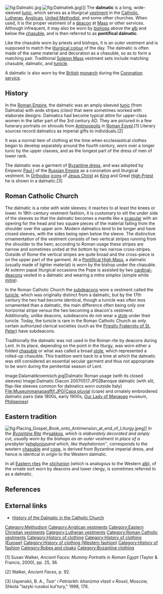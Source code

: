 ![](Dalmatic.jpg "fig:Dalmatic.jpg")
![](Dalmatiek.jpg "fig:Dalmatiek.jpg"))\]\] The **dalmatic** is a long,
wide-sleeved [tunic](tunic "wikilink"), which serves as a liturgical
[vestment](vestment "wikilink") in the
[Catholic](Catholic_Church "wikilink"), [Lutheran](Lutheran "wikilink"),
[Anglican](Anglican "wikilink"), [United
Methodist](United_Methodist "wikilink"), and some other churches. When
used, it is the proper vestment of a [deacon](deacon "wikilink") at
[Mass](Mass_(liturgy) "wikilink") or other services. Although
infrequent, it may also be worn by [bishops](bishop "wikilink") above
the [alb](alb "wikilink") and below the [chasuble](chasuble "wikilink"),
and is then referred to as **pontifical dalmatic**.

Like the chasuble worn by priests and bishops, it is an outer vestment
and is supposed to match the [liturgical
colour](liturgical_colors "wikilink") of the day. The dalmatic is often
made of the same material and decoration as a chasuble, so as to form a
matching pair. Traditional [Solemn Mass](Solemn_Mass "wikilink")
vestment sets include matching chasuble, dalmatic, and
[tunicle](tunicle "wikilink").

A dalmatic is also worn by the [British](United_Kingdom "wikilink")
[monarch](Monarchy_of_the_United_Kingdom "wikilink") during the
[Coronation service](Coronation_of_the_British_monarch "wikilink").

## History

In the [Roman Empire](Roman_Empire "wikilink"), the dalmatic was an
amply sleeved [tunic](tunic "wikilink") (from Dalmatia) with wide
stripes *(clavi)* that were sometimes worked with elaborate designs.
Dalmatics had become typical attire for upper-class women in the latter
part of the 3rd century AD. They are pictured in a few funerary
portraits on shrouds from [Antinoopolis](Antinoopolis "wikilink") in
[Roman Egypt](Roman_Egypt "wikilink").[1] Literary sources record
dalmatics as imperial gifts to individuals.[2]

It was a normal item of clothing at the time when ecclesiastical clothes
began to develop separately around the fourth century, worn over a
longer tunic by the upper classes, and as the longest part of the dress
of men of lower rank.

The dalmatic was a garment of [Byzantine
dress](Byzantine_dress "wikilink"), and was adopted by Emperor [Paul
I](Paul_I_of_Russia "wikilink") of the [Russian
Empire](Russian_Empire "wikilink") as a coronation and liturgical
vestment. In [Orthodox](Eastern_Orthodox_Church "wikilink")
[icons](icon "wikilink") of [Jesus Christ](Jesus_Christ "wikilink") as
[King](monarch "wikilink") and Great [High
Priest](wiktionary:High_Priest "wikilink") he is shown in a dalmatic.[3]

## Roman Catholic Church

The dalmatic is a robe with wide sleeves; it reaches to at least the
knees or lower. In 18th-century vestment fashion, it is customary to
slit the under side of the sleeves so that the dalmatic becomes a mantle
like a [scapular](scapular "wikilink") with an opening for the head and
two square pieces of the material falling from the shoulder over the
upper arm. Modern dalmatics tend to be longer and have closed sleeves,
with the sides being open below the sleeve. The distinctive
ornamentation of the vestment consists of two vertical stripes running
from the shoulder to the hem; according to Roman usage these stripes are
narrow and sometimes united at the bottom by two narrow cross-stripes.
Outside of Rome the vertical stripes are quite broad and the cross-piece
is on the upper part of the garment. At a [Pontifical High
Mass](Pontifical_High_Mass "wikilink"), a dalmatic (usually made of
lighter material) is worn by the bishop under the chasuble. At solemn
papal liturgical occasions the Pope is assisted by two
[cardinal-deacons](Cardinal_(Catholicism)#Cardinal_deacon "wikilink")
vested in a dalmatic and wearing a *mitra simplex* (simple white
[mitre](mitre "wikilink")).

In the Roman Catholic Church the [subdeacons](subdeacon "wikilink") wore
a vestment called the [tunicle](tunicle "wikilink"), which was
originally distinct from a dalmatic, but by the 17th century the two had
become identical, though a tunicle was often less ornamented than a
dalmatic, the main difference often being only one horizontal stripe
versus the two becoming a deacon's vestment. Additionally, unlike
deacons, subdeacons do not wear a [stole](Stole_(vestment) "wikilink")
under their tunicle. Today, the tunicle is rare in the Roman Catholic
Church as only certain authorized clerical societies (such as the
[Priestly Fraternity of St.
Peter](Priestly_Fraternity_of_St._Peter "wikilink")) have subdeacons.

Traditionally the dalmatic was not used in the Roman rite by deacons
during Lent. In its place, depending on the point in the liturgy, was
worn either a folded [chasuble](chasuble "wikilink") or what was called
a broad [stole](Stole_(vestment) "wikilink"), which represented a
rolled-up chasuble. This tradition went back to a time at which the
dalmatic was still considered an essential secular garment and thus not
appropriate to be worn during the penitential season of Lent.

Image:Dalamatikroemisch.jpg\|Dalmatic Roman usage (with its closed
sleeves) Image:Dalmatic Diacon 20070517.JPG\|Baroque dalmatic (with
slit, flap-like sleeves common for dalmatics worn outside Italy)</small>
<File:Museummanaoagffjf.JPG>\|[Capa pluvial](Cope "wikilink") (cope) and
ornately embroidered dalmatic pairs (late 1800s, early 1900s, [Our Lady
of Manaoag](Our_Lady_of_Manaoag "wikilink") museum,
[Philippines](Philippines "wikilink"))

## Eastern tradition

![](Placing_Gospel_Book_onto_Antimension_at_end_of_Liturgy.jpeg "fig:Placing_Gospel_Book_onto_Antimension_at_end_of_Liturgy.jpeg")*\]\]
In the [Byzantine Rite](Byzantine_Rite "wikilink")
the*[sakkos](sakkos "wikilink")*, which is elaborately decorated and
amply cut, usually worn by the bishops as an outer vestment in place of
a presbyter's*[phelonion](phelonion "wikilink")*and which, like
the*phelonion'', corresponds to the western
[chasuble](chasuble "wikilink") and [cope](cope "wikilink"), is derived
from Byzantine imperial dress, and hence is identical in origin to the
Western dalmatic.

In all [Eastern rites](Eastern_Christianity "wikilink") the
*[sticharion](sticharion "wikilink")* (which is analogous to the Western
[alb](alb "wikilink")), of the ornate sort worn by deacons and lower
clergy, is sometimes referred to as a dalmatic.

## References

## External links

-   [History of the Dalmatic in the Catholic
    Church](http://www.newadvent.org/cathen/04608a.htm)

[Category:Methodism](Category:Methodism "wikilink") [Category:Anglican
vestments](Category:Anglican_vestments "wikilink") [Category:Eastern
Christian vestments](Category:Eastern_Christian_vestments "wikilink")
[Category:Lutheran vestments](Category:Lutheran_vestments "wikilink")
[Category:Roman Catholic
vestments](Category:Roman_Catholic_vestments "wikilink")
[Category:History of clothing](Category:History_of_clothing "wikilink")
[Category:History of clothing
(Europe)](Category:History_of_clothing_(Europe) "wikilink")
[Category:History of clothing (Western
fashion)](Category:History_of_clothing_(Western_fashion) "wikilink")
[Category:History of fashion](Category:History_of_fashion "wikilink")
[Category:Robes and cloaks](Category:Robes_and_cloaks "wikilink")
[Category:Byzantine clothing](Category:Byzantine_clothing "wikilink")

[1] Susan Walker, *Ancient Faces: Mummy Portraits in Roman Egypt*
(Taylor & Francis, 2000), pp. 25, 36.

[2] Walker, *Ancient Faces,* p. 92.

[3] Uspenskii, B. A., *Tsar' i Patriarkh: kharizma vlasti v Rossii*,
Moscow, Shkola "Iazyki russkoi kul'tury," 1998, 176.